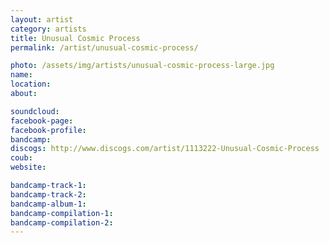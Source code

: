 ```yaml
---
layout: artist
category: artists
title: Unusual Cosmic Process
permalink: /artist/unusual-cosmic-process/

photo: /assets/img/artists/unusual-cosmic-process-large.jpg
name: 
location: 
about: 

soundcloud: 
facebook-page: 
facebook-profile: 
bandcamp: 
discogs: http://www.discogs.com/artist/1113222-Unusual-Cosmic-Process
coub: 
website: 

bandcamp-track-1: 
bandcamp-track-2: 
bandcamp-album-1: 
bandcamp-compilation-1: 
bandcamp-compilation-2: 
---
```



